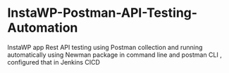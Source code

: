 # InstaWP-Postman-API-Testing-Automation
InstaWP app Rest API testing using Postman collection and running automatically using Newman package in command line and postman CLI , configured that in Jenkins CICD
